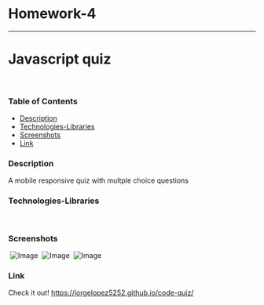 # Homework-4


-----------------------------------------------
# Javascript quiz
​
### Table of Contents
- [Description](#Description)
- [Technologies-Libraries](#Technologies-Libraries)
- [Screenshots](#Screenshots)
- [Link](#Link)
​
### Description
A mobile responsive quiz with multple choice questions
​
### Technologies-Libraries

​
### Screenshots
​
![Image](assets/images/Capture.png)
​
![Image](assets/images/Capture.png)
​
![Image](assets/images/Capture3.png)
### Link
Check it out! 
https://jorgelopez5252.github.io/code-quiz/
